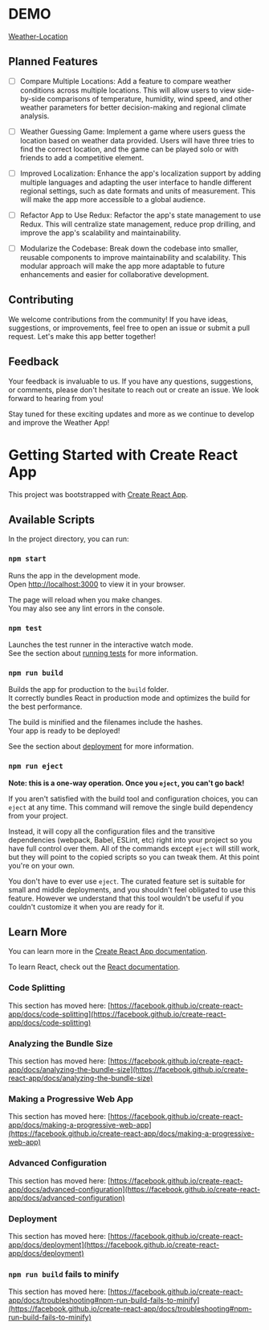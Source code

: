 # DEMO

[Weather-Location](https://katiasun.github.io/Weather-Location/)

## Planned Features

- [ ] Compare Multiple Locations: Add a feature to compare weather conditions across multiple locations. This will allow users to view side-by-side comparisons of temperature, humidity, wind speed, and other weather parameters for better decision-making and regional climate analysis.

- [ ] Weather Guessing Game: Implement a game where users guess the location based on weather data provided. Users will have three tries to find the correct location, and the game can be played solo or with friends to add a competitive element.

- [ ] Improved Localization: Enhance the app's localization support by adding multiple languages and adapting the user interface to handle different regional settings, such as date formats and units of measurement. This will make the app more accessible to a global audience.

- [ ] Refactor App to Use Redux: Refactor the app's state management to use Redux. This will centralize state management, reduce prop drilling, and improve the app's scalability and maintainability.

- [ ] Modularize the Codebase: Break down the codebase into smaller, reusable components to improve maintainability and scalability. This modular approach will make the app more adaptable to future enhancements and easier for collaborative development.

## Contributing

We welcome contributions from the community! If you have ideas, suggestions, or improvements, feel free to open an issue or submit a pull request. Let's make this app better together!

## Feedback

Your feedback is invaluable to us. If you have any questions, suggestions, or comments, please don't hesitate to reach out or create an issue. We look forward to hearing from you!

Stay tuned for these exciting updates and more as we continue to develop and improve the Weather App!

# Getting Started with Create React App

This project was bootstrapped with [Create React App](https://github.com/facebook/create-react-app).

## Available Scripts

In the project directory, you can run:

### `npm start`

Runs the app in the development mode.\
Open [http://localhost:3000](http://localhost:3000) to view it in your browser.

The page will reload when you make changes.\
You may also see any lint errors in the console.

### `npm test`

Launches the test runner in the interactive watch mode.\
See the section about [running tests](https://facebook.github.io/create-react-app/docs/running-tests) for more information.

### `npm run build`

Builds the app for production to the `build` folder.\
It correctly bundles React in production mode and optimizes the build for the best performance.

The build is minified and the filenames include the hashes.\
Your app is ready to be deployed!

See the section about [deployment](https://facebook.github.io/create-react-app/docs/deployment) for more information.

### `npm run eject`

**Note: this is a one-way operation. Once you `eject`, you can't go back!**

If you aren't satisfied with the build tool and configuration choices, you can `eject` at any time. This command will remove the single build dependency from your project.

Instead, it will copy all the configuration files and the transitive dependencies (webpack, Babel, ESLint, etc) right into your project so you have full control over them. All of the commands except `eject` will still work, but they will point to the copied scripts so you can tweak them. At this point you're on your own.

You don't have to ever use `eject`. The curated feature set is suitable for small and middle deployments, and you shouldn't feel obligated to use this feature. However we understand that this tool wouldn't be useful if you couldn't customize it when you are ready for it.

## Learn More

You can learn more in the [Create React App documentation](https://facebook.github.io/create-react-app/docs/getting-started).

To learn React, check out the [React documentation](https://reactjs.org/).

### Code Splitting

This section has moved here: [https://facebook.github.io/create-react-app/docs/code-splitting](https://facebook.github.io/create-react-app/docs/code-splitting)

### Analyzing the Bundle Size

This section has moved here: [https://facebook.github.io/create-react-app/docs/analyzing-the-bundle-size](https://facebook.github.io/create-react-app/docs/analyzing-the-bundle-size)

### Making a Progressive Web App

This section has moved here: [https://facebook.github.io/create-react-app/docs/making-a-progressive-web-app](https://facebook.github.io/create-react-app/docs/making-a-progressive-web-app)

### Advanced Configuration

This section has moved here: [https://facebook.github.io/create-react-app/docs/advanced-configuration](https://facebook.github.io/create-react-app/docs/advanced-configuration)

### Deployment

This section has moved here: [https://facebook.github.io/create-react-app/docs/deployment](https://facebook.github.io/create-react-app/docs/deployment)

### `npm run build` fails to minify

This section has moved here: [https://facebook.github.io/create-react-app/docs/troubleshooting#npm-run-build-fails-to-minify](https://facebook.github.io/create-react-app/docs/troubleshooting#npm-run-build-fails-to-minify)
